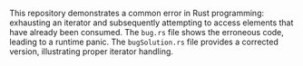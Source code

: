 This repository demonstrates a common error in Rust programming: exhausting an iterator and subsequently attempting to access elements that have already been consumed. The `bug.rs` file shows the erroneous code, leading to a runtime panic. The `bugSolution.rs` file provides a corrected version, illustrating proper iterator handling.